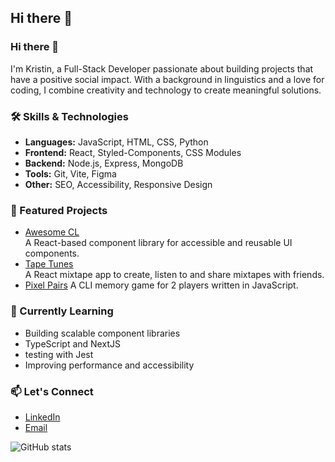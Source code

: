 ## Hi there 👋

### Hi there 👋

I'm Kristin, a Full-Stack Developer passionate about building projects that have a positive social impact. With a background in linguistics and a love for coding, I combine creativity and technology to create meaningful solutions.

### 🛠️ Skills & Technologies
- **Languages:** JavaScript, HTML, CSS, Python
- **Frontend:** React, Styled-Components, CSS Modules
- **Backend:** Node.js, Express, MongoDB
- **Tools:** Git, Vite, Figma
- **Other:** SEO, Accessibility, Responsive Design


### 🌟 Featured Projects
- [Awesome CL](https://www.awesome-cl.live/)  
  A React-based component library for accessible and reusable UI components. 
- [Tape Tunes](https://mixtape-app-1.onrender.com)  
  A React mixtape app to create, listen to and share mixtapes with friends.
- [Pixel Pairs](https://github.com/kwossi/cli-memory-game)
  A CLI memory game for 2 players written in JavaScript.

### 🎯 Currently Learning
- Building scalable component libraries
- TypeScript and NextJS
- testing with Jest
- Improving performance and accessibility

### 📫 Let's Connect
- [LinkedIn](https://www.linkedin.com/in/kristin-stoecker/)
- [Email](mailto:kst@sdrid.de)

![GitHub stats](https://github-readme-stats.vercel.app/api?username=kwossi&show_icons=true&theme=radical)

<!--
**kwossi/kwossi** is a ✨ _special_ ✨ repository because its `README.md` (this file) appears on your GitHub profile.

Here are some ideas to get you started:

- 🔭 I’m currently working on ...
- 🌱 I’m currently learning ...
- 👯 I’m looking to collaborate on ...
- 🤔 I’m looking for help with ...
- 💬 Ask me about ...
- 📫 How to reach me: ...
- 😄 Pronouns: ...
- ⚡ Fun fact: ...
-->
